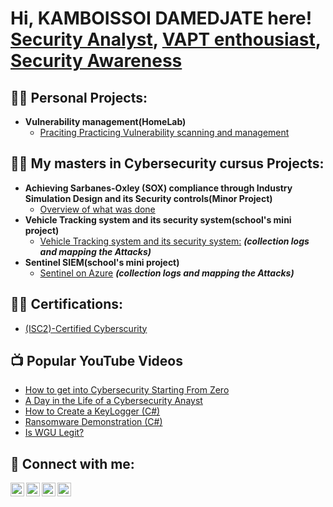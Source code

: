 <h1>Hi, KAMBOISSOI DAMEDJATE here! <br/><a href="https://github.com/joshmadakor1">Security Analyst</a>, <a href="https://www.linkedin.com/in/joshmadakor/">VAPT enthousiast</a>, <a href="https://www.facebook.com/profile.php?id=100086563703368&mibextid=ZbWKwL">Security Awareness</a></h1>

<h2>👨‍💻 Personal Projects:</h2>

- <b>Vulnerability management(HomeLab)</b>
  - [Praciting Practicing Vulnerability scanning and management](https://github.com/joshmadakor1/Algorithms-Practice)

  

<h2>👨‍💻 My masters in Cybersecurity cursus Projects:</h2>

- <b>Achieving Sarbanes-Oxley (SOX) compliance through Industry Simulation Design and its Security controls(Minor Project)</b>
  - [Overview of what was done](https://github.com/joshmadakor1/Algorithms-Practice)
- <b>Vehicle Tracking system and its security system(school's mini project)</b>
  - [Vehicle Tracking system and its security system:](https://github.com/joshmadakor1/4chan-Image-Analysis-Middleware-C964) <b><i>(collection logs and mapping the Attacks)</b></i>
- <b>Sentinel SIEM(school's mini project)</b>
  - [Sentinel on Azure](https://github.com/joshmadakor1/4chan-Image-Analysis-Middleware-C964) <b><i>(collection logs and mapping the Attacks)</b></i>
  
<h2>👨‍💻 Certifications:</h2>

- [(ISC2)-Certified Cyberscurity](https://github.com/joshmadakor1/Algorithms-Practice)
 
<h2>📺 Popular YouTube Videos</h2>

- [How to get into Cybersecurity Starting From Zero](https://www.youtube.com/watch?v=a83ASGn_V_s)
- [A Day in the Life of a Cybersecurity Anayst](https://www.youtube.com/watch?v=uHy3oM7NnoU)
- [How to Create a KeyLogger (C#)](https://www.youtube.com/watch?v=N-L9hklSlNk)
- [Ransomware Demonstration (C#)](https://www.youtube.com/watch?v=OfvdQeh79s0)
- [Is WGU Legit?](https://www.youtube.com/watch?v=E2MwRWxDBkA)

<h2> 🤳 Connect with me:</h2>

[<img align="left" alt="JoshMadakor | YouTube" width="22px" src="https://cdn.jsdelivr.net/npm/simple-icons@v3/icons/youtube.svg" />][youtube]
[<img align="left" alt="JoshMadakor | Twitter" width="22px" src="https://cdn.jsdelivr.net/npm/simple-icons@v3/icons/twitter.svg" />][twitter]
[<img align="left" alt="JoshMadakor | LinkedIn" width="22px" src="https://cdn.jsdelivr.net/npm/simple-icons@v3/icons/linkedin.svg" />][linkedin]
[<img align="left" alt="JoshMadakor | Instagram" width="22px" src="https://cdn.jsdelivr.net/npm/simple-icons@v3/icons/instagram.svg" />][instagram]

[twitter]: https://twitter.com/joshmadakor
[youtube]: https://www.youtube.com/c/joshmadakor
[instagram]: https://www.instagram.com/joshmadakor/
[linkedin]: https://linkedin.com/in/joshmadakor

<!--
**joshmadakor1/joshmadakor1** is a ✨ _special_ ✨ repository because its `README.md` (this file) appears on your GitHub profile.

Here are some ideas to get you started:

- 🔭 I’m currently working on ...
- 🌱 I’m currently learning ...
- 👯 I’m looking to collaborate on ...
- 🤔 I’m looking for help with ...
- 💬 Ask me about ...
- 📫 How to reach me: ...
- 😄 Pronouns: ...
- ⚡ Fun fact: ...
-->
